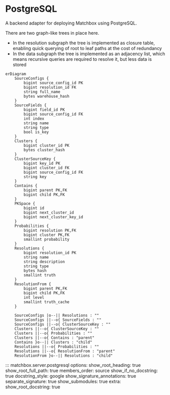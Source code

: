 # PostgreSQL

A backend adapter for deploying Matchbox using PostgreSQL.

There are two graph-like trees in place here.

* In the resolution subgraph the tree is implemented as closure table, enabling quick querying of root to leaf paths at the cost of redundancy
* In the data subgraph the tree is implemented as an adjacency list, which means recursive queries are required to resolve it, but less data is stored

```mermaid
erDiagram
    SourceConfigs {
        bigint source_config_id PK
        bigint resolution_id FK
        string full_name
        bytes warehouse_hash
    }
    SourceFields {
        bigint field_id PK
        bigint source_config_id FK
        int index
        string name
        string type
        bool is_key
    }
    Clusters {
        bigint cluster_id PK
        bytes cluster_hash
    }
    ClusterSourceKey {
        bigint key_id PK
        bigint cluster_id FK
        bigint source_config_id FK
        string key
    }
    Contains {
        bigint parent PK,FK
        bigint child PK,FK
    }
    PKSpace {
        bigint id
        bigint next_cluster_id
        bigint next_cluster_key_id
    }
    Probabilities {
        bigint resolution PK,FK
        bigint cluster PK,FK
        smallint probability
    }
    Resolutions {
        bigint resolution_id PK
        string name
        string description
        string type
        bytes hash
        smallint truth
    }
    ResolutionFrom {
        bigint parent PK,FK
        bigint child PK,FK
        int level
        smallint truth_cache
    }

    SourceConfigs |o--|| Resolutions : ""
    SourceConfigs ||--o{ SourceFields : ""
    SourceConfigs ||--o{ ClusterSourceKey : ""
    Clusters ||--o{ ClusterSourceKey : ""
    Clusters ||--o{ Probabilities : ""
    Clusters ||--o{ Contains : "parent"
    Contains }o--|| Clusters : "child"
    Resolutions ||--o{ Probabilities : ""
    Resolutions ||--o{ ResolutionFrom : "parent"
    ResolutionFrom }o--|| Resolutions : "child"
```


::: matchbox.server.postgresql
    options:
        show_root_heading: true
        show_root_full_path: true
        members_order: source
        show_if_no_docstring: true
        docstring_style: google
        show_signature_annotations: true
        separate_signature: true
        show_submodules: true
        extra:
            show_root_docstring: true